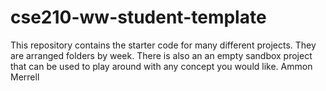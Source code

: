 # cse210-ww-student-template


This repository contains the starter code for many different projects. They are arranged folders by week. There is also an an empty sandbox project that can be used to play around with any concept you would like.
Ammon Merrell